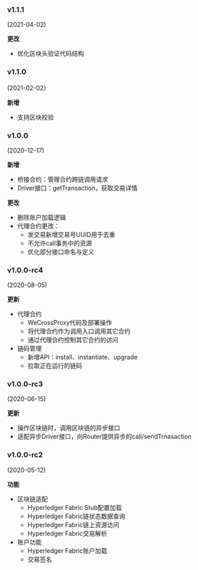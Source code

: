 ### v1.1.1

(2021-04-02)

**更改**

* 优化区块头验证代码结构

### v1.1.0

(2021-02-02）

**新增**

* 支持区块校验

### v1.0.0

(2020-12-17)

**新增**

* 桥接合约：管理合约跨链调用请求
* Driver接口：getTransaction，获取交易详情

**更改**

* 删除账户加载逻辑
* 代理合约更改：
    * 发交易新增交易号UUID用于去重
    * 不允许call事务中的资源
    * 优化部分接口命名与定义

### v1.0.0-rc4

(2020-08-05)

**更新**

* 代理合约
  * WeCrossProxy代码及部署操作
  * 将代理合约作为调用入口调用其它合约
  * 通过代理合约控制其它合约的访问
* 链码管理
  * 新增API：install、instantiate、upgrade
  * 拉取正在运行的链码

### v1.0.0-rc3

(2020-06-15)

**更新**

* 操作区块链时，调用区块链的异步接口
* 适配异步Driver接口，向Router提供异步的call/sendTrnasaction

### v1.0.0-rc2

(2020-05-12)

**功能**
* 区块链适配
  * Hyperledger Fabric Stub配置加载
  * Hyperledger Fabric链状态数据查询
  * Hyperledger Fabric链上资源访问
  * Hyperledger Fabric交易解析
* 账户功能
  * Hyperledger Fabric账户加载
  * 交易签名
